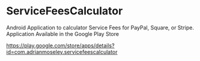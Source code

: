 # ServiceFeesCalculator
Android Application to calculator Service Fees for PayPal, Square, or Stripe.
Application Available in the Google Play Store

https://play.google.com/store/apps/details?id=com.adrianmoseley.servicefeescalculator
